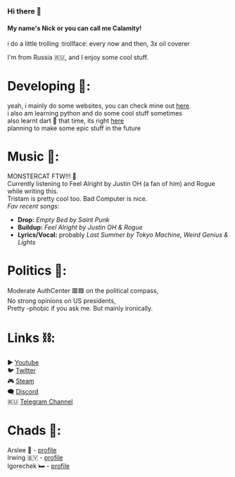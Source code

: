 ### Hi there 👋

#### My name's Nick or you can call me Calamity!

i do a little trolling :trollface: every now and then, 3x oil coverer

I'm from Russia :ru:, and I enjoy some cool stuff.

# Developing :toolbox::
yeah, i mainly do some websites, you can check mine out [here](https://calamity34.github.io). \
i also am learning python and do some cool stuff sometimes \
also learnt dart :dart: that time, its right [here](https://github.com/Calamity34/DartTesting) \
planning to make some epic stuff in the future

# Music :musical_note::
MONSTERCAT FTW!!! :partying_face: \
Currently listening to Feel Alright by Justin OH (a fan of him) and Rogue while writing this. \
Tristam is pretty cool too. Bad Computer is nice. \
_Fav recent songs:_ 
- **Drop:** *Empty Bed by Saint Punk* 
- **Buildup:** *Feel Alright by Justin OH & Rogue*
- **Lyrics/Vocal:** probably *Last Summer by Tokyo Machine, Weird Genius & Lights*

# Politics :microphone::
Moderate AuthCenter :red_square::blue_square: on the political compass, \
No strong opinions on US presidents, \
Pretty -phobic if you ask me. But mainly ironically.

# Links :chains::
:arrow_forward: [Youtube](https://youtube.com/Calamity34) \
:bird: [Twitter](https://twitter.com/clmty_) \
:video_game: [Steam](https://steamcommunity.com/id/Calamity34) \
:left_speech_bubble: [Discord](https://discord.gg/gyXNpJ6T6j) \
:ru: [Telegram Channel](https://t.me/calamitythoughts)


# Chads :muscle::
Arslee :chicken: - [profile](https://github.com/arslee07) \
Irwing :belarus: - [profile](https://linktr.ee/irwing) \
Igorechek :bed: - [profile](https://github.com/Igorechek06)
